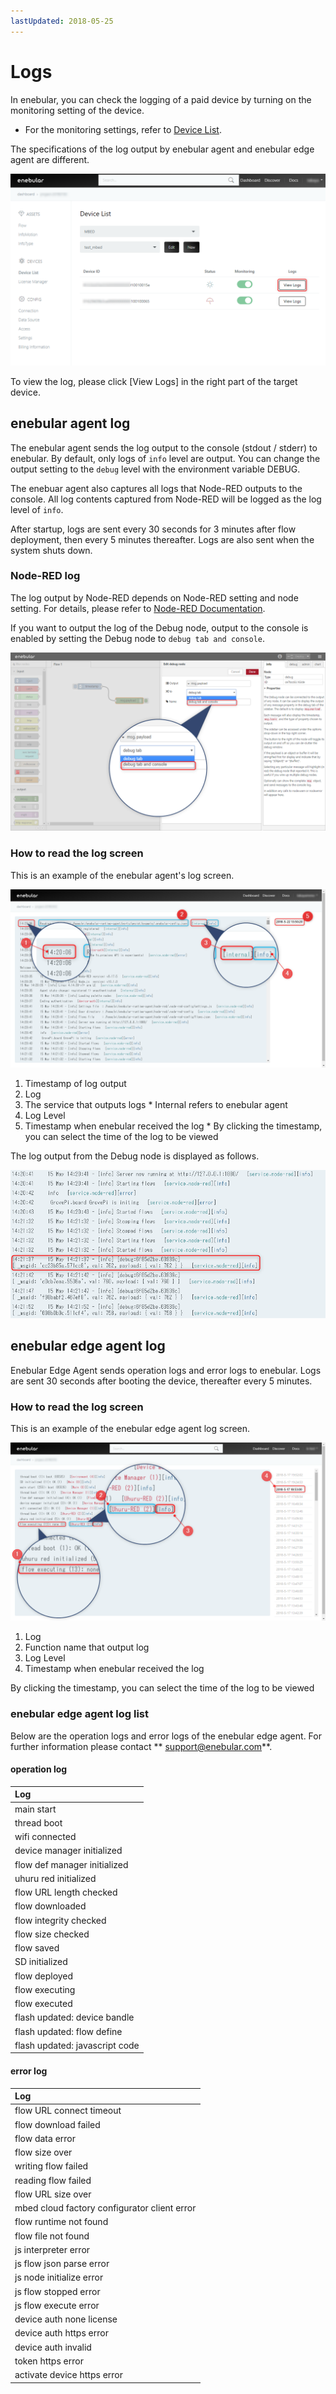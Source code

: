 ```yaml
---
lastUpdated: 2018-05-25
---
```


# Logs

In enebular, you can check the logging of a paid device by
turning on the monitoring setting of the device.
* For the monitoring settings, refer to [Device List](./DeviceList.md).

The specifications of the log output by enebular agent and enebular edge agent are different.

![view_logs](../_asset/images/Device/Logs/view_logs.png)

To view the log, please click [View Logs] in the right part of the target device.

## enebular agent log

The enebular agent sends the log output to the console (stdout / stderr) to enebular.
By default, only logs of `info` level are output. You can change the output setting to the `debug` level with the environment variable DEBUG.

The enebuar agent also captures all logs that Node-RED outputs to the console. All log contents captured from Node-RED will be logged as the log level of `info`.

After startup, logs are sent every 30 seconds for 3 minutes after flow deployment, then every 5 minutes thereafter. Logs are also sent when the system shuts down. 

### Node-RED log

The log output by Node-RED depends on Node-RED setting and node setting.
For details, please refer to [Node-RED Documentation](https://nodered.org/).

If you want to output the log of the Debug node, output to the console is enabled by setting the Debug node to `debug tab and console`.

![view_logs](../_asset/images/Device/Logs/debug_node_config.png)

### How to read the log screen

This is an example of the enebular agent's log screen.

![cloud_logs](../_asset/images/Device/Logs/cloud_logs.png)

1. Timestamp of log output
2. Log
3. The service that outputs logs * Internal refers to enebular agent
4. Log Level
5. Timestamp when enebular received the log * By clicking the timestamp, you can select the time of the log to be viewed

The log output from the Debug node is displayed as follows.

![cloud_logs](../_asset/images/Device/Logs/debug_node.png)


## enebular edge agent log

Enebular Edge Agent sends operation logs and error logs to enebular.
Logs are sent 30 seconds after booting the device, thereafter every 5 minutes.

### How to read the log screen

This is an example of the enebular edge agent log screen.

![device_logs](../_asset/images/Device/Logs/eea_logs.png)

1. Log 
2. Function name that output log 
3. Log Level 
4. Timestamp when enebular received the log 

By clicking the timestamp, you can select the time of the log to be viewed

### enebular edge agent log list

Below are the operation logs and error logs of the enebular edge agent. 
For further information please contact ** support@enebular.com**.

#### operation log

| Log | 
| :--- | 
| main start | 
| thread boot | 
| wifi connected | 
| device manager initialized |
| flow def manager initialized | 
| uhuru red initialized | 
| flow URL length checked | 
| flow downloaded | 
| flow integrity checked | 
| flow size checked | 
| flow saved | 
| SD initialized | 
| flow deployed | 
| flow executing |
| flow executed | 
| flash updated: device bandle | 
| flash updated: flow define | 
| flash updated: javascript code |

#### error log

| Log |
| :--- | 
| flow URL connect timeout |
| flow download failed | 
| flow data error | 
| flow size over | 
| writing flow failed | 
| reading flow failed | 
| flow URL size over | 
| mbed cloud factory configurator client error |
| flow runtime not found | 
| flow file not found | 
| js interpreter error |
| js flow json parse error |
| js node initialize error | 
| js flow stopped error | 
| js flow execute error | 
| device auth none license |
| device auth https error |
| device auth invalid | 
| token https error | 
| activate device https error | 